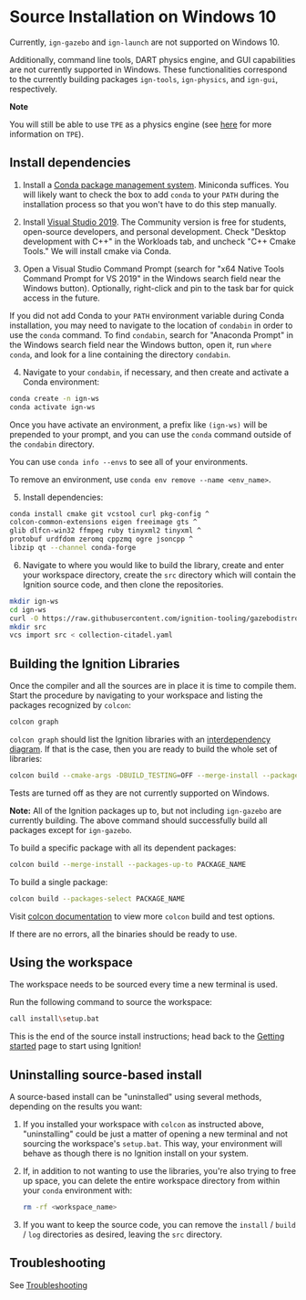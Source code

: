 # Source Installation on Windows 10

Currently, `ign-gazebo` and `ign-launch` are not supported on Windows 10.

Additionally, command line tools, DART physics engine, and GUI capabilities are
not currently supported in Windows. These functionalities correspond to the currently
building packages `ign-tools`, `ign-physics`, and `ign-gui`, respectively.

**Note**

You will still be able to use `TPE` as a physics engine
(see [here](https://ignitionrobotics.org/api/physics/2.2/physicsplugin.html) for more information on `TPE`).

## Install dependencies

1. Install a [Conda package management system](https://docs.conda.io/projects/conda/en/latest/user-guide/install/download.html).
   Miniconda suffices. You will likely want to check the box to add `conda` to your `PATH`
   during the installation process so that you won't have to do this step manually.

2. Install [Visual Studio 2019](https://visualstudio.microsoft.com/downloads/).
   The Community version is free for students, open-source developers, and personal
   development. Check "Desktop development with C++" in the Workloads tab,
   and uncheck "C++ Cmake Tools." We will install cmake via Conda.

3. Open a Visual Studio Command Prompt (search for "x64 Native Tools Command Prompt
   for VS 2019" in the Windows search field near the Windows button). Optionally,
   right-click and pin to the task bar for quick access in the future.

  If you did not add Conda to your `PATH` environment variable during Conda installation,
  you may need to navigate to the location of `condabin` in order to use the `conda` command.
  To find `condabin`, search for "Anaconda Prompt" in the Windows search field near the
  Windows button, open it, run `where conda`, and look for a line containing the directory `condabin`.

4. Navigate to your `condabin`, if necessary, and then create and activate a Conda environment:
  ```bash
  conda create -n ign-ws
  conda activate ign-ws
  ```

  Once you have activate an environment, a prefix like `(ign-ws)` will be prepended to
  your prompt, and you can use the `conda` command outside of the `condabin` directory.

  You can use `conda info --envs` to see all of your environments.

  To remove an environment, use `conda env remove --name <env_name>`.

5. Install dependencies:

  ```bash
  conda install cmake git vcstool curl pkg-config ^
  colcon-common-extensions eigen freeimage gts ^
  glib dlfcn-win32 ffmpeg ruby tinyxml2 tinyxml ^
  protobuf urdfdom zeromq cppzmq ogre jsoncpp ^
  libzip qt --channel conda-forge
  ```

6. Navigate to where you would like to build the library, create and enter your workspace directory,
   create the `src` directory which will contain the Ignition source code, and then clone the repositories.
  ```bash
  mkdir ign-ws
  cd ign-ws
  curl -O https://raw.githubusercontent.com/ignition-tooling/gazebodistro/master/collection-citadel.yaml
  mkdir src
  vcs import src < collection-citadel.yaml
  ```

## Building the Ignition Libraries

Once the compiler and all the sources are in place it is time to compile them.
Start the procedure by navigating to your workspace and listing the packages
recognized by `colcon`:

```bash
colcon graph
```

`colcon graph` should list the Ignition libraries with an
[interdependency diagram](https://colcon.readthedocs.io/en/released/reference/verb/graph.html#example-output).
If that is the case, then you are ready to build the whole set of libraries:

```bash
colcon build --cmake-args -DBUILD_TESTING=OFF --merge-install --packages-up-to ignition-gazebo3
```
Tests are turned off as they are not currently supported on Windows.

**Note:** All of the Ignition packages up to, but not including `ign-gazebo`
are currently building.  The above command should successfully build all packages except for `ign-gazebo`.

To build a specific package with all its dependent packages:

```bash
colcon build --merge-install --packages-up-to PACKAGE_NAME
```

To build a single package:

```bash
colcon build --packages-select PACKAGE_NAME
```

Visit [colcon documentation](https://colcon.readthedocs.io/en/released/#) to view more `colcon` build and test options.

If there are no errors, all the binaries should be ready to use.

## Using the workspace

The workspace needs to be sourced every time a new terminal is used.

Run the following command to source the workspace:

```bash
call install\setup.bat
```

This is the end of the source install instructions; head back to the [Getting started](/docs/all/getstarted)
page to start using Ignition!

## Uninstalling source-based install

A source-based install can be "uninstalled" using several methods, depending on
the results you want:

  1. If you installed your workspace with `colcon` as instructed above, "uninstalling"
     could be just a matter of opening a new terminal and not sourcing the
     workspace's `setup.bat`. This way, your environment will behave as though
     there is no Ignition install on your system.

  2. If, in addition to not wanting to use the libraries, you're also trying to
     free up space, you can delete the entire workspace directory from within
     your `conda` environment with:

     ```bash
     rm -rf <workspace_name>
     ```

  3. If you want to keep the source code, you can remove the
     `install` / `build` / `log` directories as desired, leaving the `src` directory.

## Troubleshooting

See [Troubleshooting](/docs/citadel/troubleshooting)
